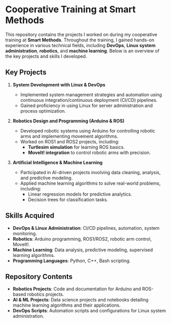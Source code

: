 # Cooperative Training at Smart Methods

This repository contains the projects I worked on during my cooperative training at **Smart Methods**. Throughout the training, I gained hands-on experience in various technical fields, including **DevOps**, **Linux system administration**, **robotics**, and **machine learning**. Below is an overview of the key projects and skills I developed.

## Key Projects

1. **System Development with Linux & DevOps**
   - Implemented system management strategies and automation using continuous integration/continuous deployment (CI/CD) pipelines.
   - Gained proficiency in using Linux for server administration and process optimization.

2. **Robotics Design and Programming (Arduino & ROS)**
   - Developed robotic systems using Arduino for controlling robotic arms and implementing movement algorithms.
   - Worked on ROS1 and ROS2 projects, including:
     - **Turtlesim simulation** for learning ROS basics.
     - **MoveIt! integration** to control robotic arms with precision.
     
3. **Artificial Intelligence & Machine Learning**
   - Participated in AI-driven projects involving data cleaning, analysis, and predictive modeling.
   - Applied machine learning algorithms to solve real-world problems, including:
     - Linear regression models for predictive analytics.
     - Decision trees for classification tasks.

## Skills Acquired
- **DevOps & Linux Administration**: CI/CD pipelines, automation, system monitoring.
- **Robotics**: Arduino programming, ROS1/ROS2, robotic arm control, MoveIt!.
- **Machine Learning**: Data analysis, predictive modeling, supervised learning algorithms.
- **Programming Languages**: Python, C++, Bash scripting.

## Repository Contents
- **Robotics Projects**: Code and documentation for Arduino and ROS-based robotics projects.
- **AI & ML Projects**: Data science projects and notebooks detailing machine learning algorithms and their applications.
- **DevOps Scripts**: Automation scripts and configurations for Linux system administration.
